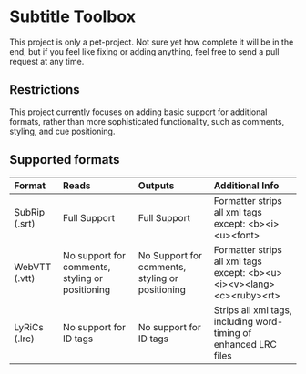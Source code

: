 # Subtitle Toolbox
This project is only a pet-project. Not sure yet how complete it will be in the end, but if you feel like fixing or adding anything, feel free to send a pull request at any time.

## Restrictions
This project currently focuses on adding basic support for additional formats, rather than more sophisticated functionality, such as comments, styling, and cue positioning. 

## Supported formats
| Format | Reads | Outputs | Additional Info
|:--- |:--- |:--- |:--- |
| SubRip (.srt)  | Full Support | Full Support  | Formatter strips all xml tags except: \<b>\<i>\<u>\<font>
| WebVTT (.vtt)  | No support for comments, styling or positioning | No Support for comments, styling or positioning | Formatter strips all xml tags except: \<b>\<u>\<i>\<v>\<lang>\<c>\<ruby>\<rt>  
| LyRiCs (.lrc)  | No support for ID tags | No support for ID tags | Strips all xml tags, including word-timing of enhanced LRC files 
